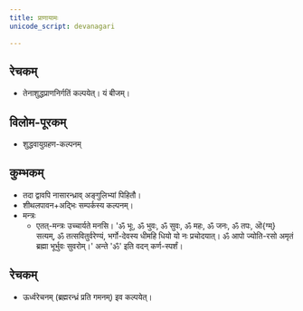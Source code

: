 ```yaml
---
title: प्राणायामः
unicode_script: devanagari  
  
---
```



## रेचकम्

- तेनाशुद्धप्राणनिर्गतिं कल्पयेत्। यं बीजम्।

## विलोम-पूरकम्

- शुद्धवायुग्रहण-कल्पनम्

## कुम्भकम्

- तदा द्वावपि नासारन्ध्राव् अङ्गुलिभ्यां पिहितौ।
- शीथलपावन+अद्भिः सम्पर्कस्य कल्पनम्।
- मन्त्रः
  - एतत्-मन्त्रः उच्चार्यते मनसि। 'ॐ भूः, ॐ भुवः, ॐ सुवः, ॐ महः, ॐ जनः, ॐ तपः, ऒ{ग्म्} सत्यम्, ॐ तत्सवितुर्वरेण्यं, भर्गो-देवस्य धीमहि धियो यो नः प्रचोदयात्। ॐ आपो ज्योति-रसो अमृतं ब्रह्मा भूर्भुवः सुवरोम्।' अन्ते 'ॐ' इति वदन् कर्ण-स्पर्शं।

## रेचकम्

- ऊर्ध्वरेचनम् (ब्रह्मरन्ध्रं प्रति गमनम्) इव कल्पयेत्।
